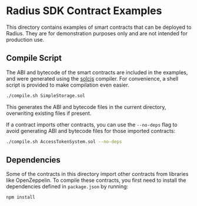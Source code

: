 # Radius SDK Contract Examples

This directory contains examples of smart contracts that can be deployed to Radius. They are for demonstration
purposes only and are not intended for production use.

## Compile Script

The ABI and bytecode of the smart contracts are included in the examples, and were generated using the
[solcjs](https://www.npmjs.com/package/solc) compiler. For convenience, a shell script is provided to make compilation even easier.

```sh
./compile.sh SimpleStorage.sol
```

This generates the ABI and bytecode files in the current directory, overwriting existing files if present.

If a contract imports other contracts, you can use the `--no-deps` flag to avoid generating ABI and bytecode files for
those imported contracts:

```sh
./compile.sh AccessTokenSystem.sol --no-deps
```

## Dependencies

Some of the contracts in this directory import other contracts from libraries like OpenZeppelin. To compile these
contracts, you first need to install the dependencies defined in `package.json` by running:

```sh
npm install
```

